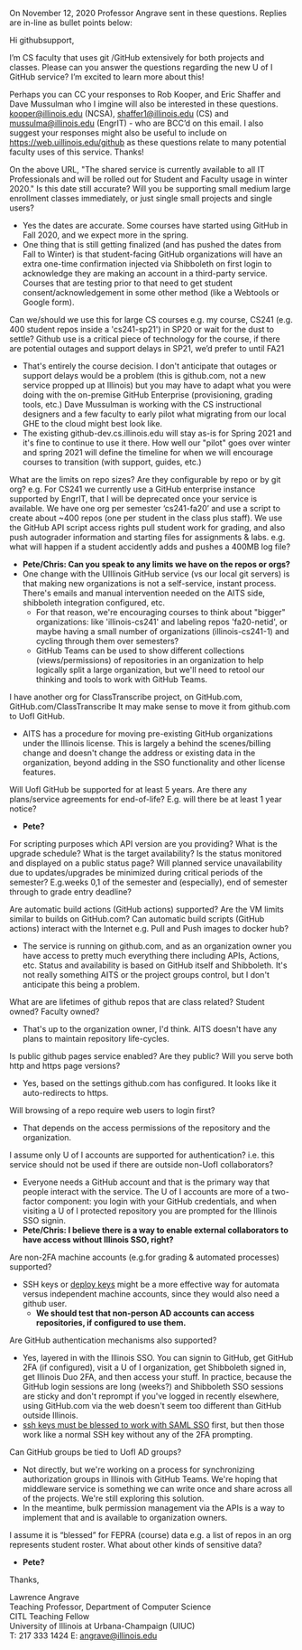 On November 12, 2020 Professor Angrave sent in these questions. Replies are in-line as bullet points below:

Hi githubsupport,

I’m CS faculty that uses git /GitHub extensively for both projects and classes.
Please can you answer the questions regarding the new U of I GitHub service? I’m excited to learn more about this!

Perhaps you can CC your responses to Rob Kooper, and Eric Shaffer and Dave Mussulman who I imgine will also be interested in these questions.
kooper@illinois.edu (NCSA), shaffer1@illinois.edu (CS) and mussulma@illinois.edu (EngrIT)  - who are BCC’d on this email.
I also suggest your responses might also be useful to include on
https://web.uillinois.edu/github as these questions relate to many potential faculty uses of this service. Thanks!

On the above URL, "The shared service is currently available to all IT Professionals and will be rolled out for Student and Faculty usage in winter 2020."
Is this date still accurate? Will you be supporting small medium large enrollment classes immediately, or just single small projects and single users?

* Yes the dates are accurate. Some courses have started using GitHub in Fall 2020, and we expect more in the spring.
* One thing that is still getting finalized (and has pushed the dates from Fall to Winter) is that student-facing GitHub organizations will have an extra one-time confirmation injected via Shibboleth on first login to acknowledge they are making an account in a third-party service. Courses that are testing prior to that need to get student consent/acknowledgement in some other method (like a Webtools or Google form).

Can we/should we use this for large CS courses e.g. my course, CS241 (e.g. 400 student repos inside a 'cs241-sp21') in SP20 or wait for the dust to settle? Github use is a critical piece of technology for the course, if there are potential outages and support delays in SP21, we’d prefer to until FA21

* That's entirely the course decision. I don't anticipate that outages or support delays would be a problem (this is github.com, not a new service propped up at Illinois) but you may have to adapt what you were doing with the on-premise GitHub Enterprise (provisioning, grading tools, etc.) Dave Mussulman is working with the CS instructional designers and a few faculty to early pilot what migrating from our local GHE to the cloud might best look like.
* The existing github-dev.cs.illinois.edu will stay as-is for Spring 2021 and it's fine to continue to use it there. How well our "pilot" goes over winter and spring 2021 will define the timeline for when we will encourage courses to transition (with support, guides, etc.)

What are the limits on repo sizes? Are they configurable by repo or by git org?
e.g. For CS241 we currently use a GitHub enterprise instance supported by EngrIT, that I will be deprecated once your service is available. We have one org per semester ‘cs241-fa20’ and use a script to create about ~400 repos (one per student in the class plus staff). We use the GitHub API script access rights pull student work for grading, and also push autograder  information and starting files for assignments & labs.
e.g. what will happen if a student accidently adds and pushes a 400MB log file?

* **Pete/Chris: Can you speak to any limits we have on the repos or orgs?**
* One change with the UIllinois GitHub service (vs our local git servers) is that making new organizations is not a self-service, instant process. There's emails and manual intervention needed on the AITS side, shibboleth integration configured, etc.
    * For that reason, we're encouraging courses to think about "bigger" organizations: like 'illinois-cs241' and labeling repos 'fa20-netid', or maybe having a small number of organizations (illinois-cs241-1) and cycling through them over semesters?
    * GitHub Teams can be used to show different collections (views/permissions) of repositories in an organization to help logically split a large organization, but we'll need to retool our thinking and tools to work with GitHub Teams.

I have another org for ClassTranscribe project, on GitHub.com, GitHub.com/ClassTranscribe
It may make sense to move it from github.com to UofI GitHub.

* AITS has a procedure for moving pre-existing GitHub organizations under the Illinois license. This is largely a behind the scenes/billing change and doesn't change the address or existing data in the organization, beyond adding in the SSO functionality and other license features.

Will UofI GitHub be supported for at least 5 years. Are there any plans/service agreements for end-of-life? E.g. will there be at least 1 year notice?

* **Pete?**

For scripting purposes which API version are you  providing?
What is the upgrade schedule?
What is the target availability?
Is the status monitored and displayed on a public status page?
Will planned service unavailability due to updates/upgrades be minimized during critical periods of the semester? E.g.weeks 0,1 of the semester and (especially), end of semester through to grade entry deadline?

Are automatic build actions (GitHub actions) supported?  Are the VM limits similar to builds on GitHub.com?
Can automatic build scripts (GitHub actions) interact with the Internet e.g. Pull and Push images to docker hub?

* The service is running on github.com, and as an organization owner you have access to pretty much everything there including APIs, Actions, etc. Status and availability is based on GitHub itself and Shibboleth. It's not really something AITS or the project groups control, but I don't anticipate this being a problem.

What are are lifetimes of github repos that are class related? Student owned? Faculty owned?

* That's up to the organization owner, I'd think. AITS doesn't have any plans to maintain repository life-cycles.

Is public github pages service enabled? Are they public? Will you serve both http and https page versions?

* Yes, based on the settings github.com has configured. It looks like it auto-redirects to https.

Will browsing of a repo require web users to login first?

* That depends on the access permissions of the repository and the organization.

I assume only U of I accounts are supported for authentication? i.e. this service should not be used if there are outside non-UofI collaborators?

* Everyone needs a GitHub account and that is the primary way that people interact with the service. The U of I accounts are more of a two-factor component: you login with your GitHub credentials, and when visiting a U of I protected repository you are prompted for the Illinois SSO signin.
* **Pete/Chris: I believe there is a way to enable external collaborators to have access without Illinois SSO, right?**

Are non-2FA machine accounts (e.g.for grading & automated processes) supported?

* SSH keys or [deploy keys](https://docs.github.com/en/free-pro-team@latest/developers/overview/managing-deploy-keys) might be a more effective way for automata versus independent machine accounts, since they would also need a github user.
    * **We should test that non-person AD accounts can access repositories, if configured to use them.**

Are GitHub authentication mechanisms also supported?

* Yes, layered in with the Illinois SSO. You can signin to GitHub, get GitHub 2FA (if configured), visit a U of I organization, get Shibboleth signed in, get Illinois Duo 2FA, and then access your stuff. In practice, because the GitHub login sessions are long (weeks?) and Shibboleth SSO sessions are sticky and don't reprompt if you've logged in recently elsewhere, using GitHub.com via the web doesn't seem too different than GitHub outside Illinois.
* [ssh keys must be blessed to work with SAML SSO](https://docs.github.com/en/free-pro-team@latest/github/authenticating-to-github/authorizing-an-ssh-key-for-use-with-saml-single-sign-on) first, but then those work like a normal SSH key without any of the 2FA prompting.

Can GitHub groups be tied to UofI AD groups?

* Not directly, but we're working on a process for synchronizing authorization groups in Illinois with GitHub Teams. We're hoping that middleware service is something we can write once and share across all of the projects. We're still exploring this solution.
* In the meantime, bulk permission management via the APIs is a way to implement that and is available to organization owners.

I assume it is “blessed” for FEPRA (course) data e.g. a list of repos in an org represents student roster. What about other kinds of sensitive data?

* **Pete?**

Thanks,

Lawrence Angrave<br>
Teaching Professor, Department of Computer Science<br>
CITL Teaching Fellow<br>
University of Illinois at Urbana-Champaign (UIUC)<br>
T: 217 333 1424  E: angrave@illinois.edu<br>
